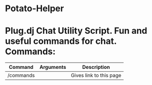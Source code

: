 # Potato-Helper
Plug.dj Chat Utility Script. Fun and useful commands for chat.
Commands:
=========
|Command | Arguments |  Description |
|:------:|:---------:|:--------------------------------------:|
|/commands | | Gives link to this page |

